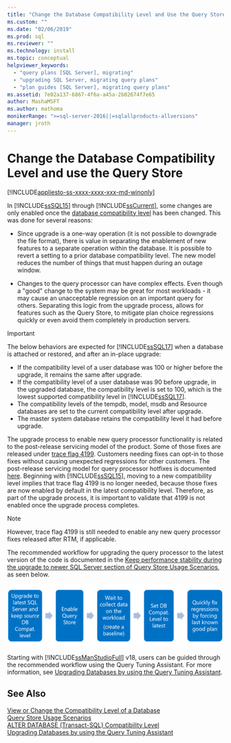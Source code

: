 ```yaml
---
title: "Change the Database Compatibility Level and Use the Query Store | Microsoft Docs"
ms.custom: ""
ms.date: "02/06/2019"
ms.prod: sql
ms.reviewer: ""
ms.technology: install
ms.topic: conceptual
helpviewer_keywords: 
  - "query plans [SQL Server], migrating"
  - "upgrading SQL Server, migrating query plans"
  - "plan guides [SQL Server], migrating query plans"
ms.assetid: 7e02a137-6867-4f6a-a45a-2b02674f7e65
author: MashaMSFT
ms.author: mathoma
monikerRange: ">=sql-server-2016||=sqlallproducts-allversions"
manager: jroth
---
```

# Change the Database Compatibility Level and use the Query Store

[!INCLUDE[appliesto-ss-xxxx-xxxx-xxx-md-winonly](../../includes/appliesto-ss-xxxx-xxxx-xxx-md-winonly.md)]

In [!INCLUDE[ssSQL15](../../includes/sssql15-md.md)] through [!INCLUDE[ssCurrent](../../includes/sscurrent-md.md)], some changes are only enabled once the [database compatibility level](../../t-sql/statements/alter-database-transact-sql-compatibility-level.md) has been changed. This was done for several reasons:  
  
- Since upgrade is a one-way operation (it is not possible to downgrade the file format), there is value in separating the enablement of new features to a separate operation within the database. It is possible to revert a setting to a prior database compatibility level.  The new model reduces the number of things that must happen during an outage window.  
  
- Changes to the query processor can have complex effects. Even though a "good" change to the system may be great for most workloads - it may cause an unacceptable regression on an important query for others. Separating this logic from the upgrade process, allows for features such as the Query Store, to mitigate plan choice regressions quickly or even avoid them completely in production servers.  
  
> [!IMPORTANT]  
> The below behaviors are expected for [!INCLUDE[ssSQL17](../../includes/sssql17-md.md)] when a database is attached or restored, and after an in-place upgrade:
> - If the compatibility level of a user database was 100 or higher before the upgrade, it remains the same after upgrade.    
> - If the compatibility level of a user database was 90 before upgrade, in the upgraded database, the compatibility level is set to 100, which is the lowest supported compatibility level in [!INCLUDE[ssSQL17](../../includes/sssql17-md.md)].    
> - The compatibility levels of the tempdb, model, msdb and Resource databases are set to the current compatibility level after upgrade.   
> - The master system database retains the compatibility level it had before upgrade.    
  
The upgrade process to enable new query processor functionality is related to the post-release servicing model of the product.  Some of those fixes are released under [trace flag 4199](../../t-sql/database-console-commands/dbcc-traceon-trace-flags-transact-sql.md#4199).  Customers needing fixes can opt-in to those fixes without causing unexpected regressions for other customers. The post-release servicing model for query processor hotfixes is documented [here](https://support.microsoft.com/kb/974006). Beginning with [!INCLUDE[ssSQL15](../../includes/sssql15-md.md)], moving to a new compatibility level implies that trace flag 4199 is no longer needed, because those fixes are now enabled by default in the latest compatibility level. Therefore, as part of the upgrade process, it is important to validate that 4199 is not enabled once the upgrade process completes.  

> [!NOTE]
> However, trace flag 4199 is still needed to enable any new query processor fixes released after RTM, if applicable.
  
The recommended workflow for upgrading the query processor to the latest version of the code is documented in the [Keep performance stability during the upgrade to newer SQL Server section of Query Store Usage Scenarios](../../relational-databases/performance/query-store-usage-scenarios.md#CEUpgrade), as seen below.  
  
![query-store-usage-5](../../relational-databases/performance/media/query-store-usage-5.png "query-store-usage-5") 

Starting with [!INCLUDE[ssManStudioFull](../../includes/ssmanstudiofull-md.md)] v18, users can be guided through the recommended workflow using the Query Tuning Assistant. For more information, see [Upgrading Databases by using the Query Tuning Assistant](../../relational-databases/performance/upgrade-dbcompat-using-qta.md).
 
## See Also  
[View or Change the Compatibility Level of a Database](../../relational-databases/databases/view-or-change-the-compatibility-level-of-a-database.md)     
[Query Store Usage Scenarios](../../relational-databases/performance/query-store-usage-scenarios.md)     
[ALTER DATABASE &#40;Transact-SQL&#41; Compatibility Level](../../t-sql/statements/alter-database-transact-sql-compatibility-level.md)     
[Upgrading Databases by using the Query Tuning Assistant](../../relational-databases/performance/upgrade-dbcompat-using-qta.md)        
  
